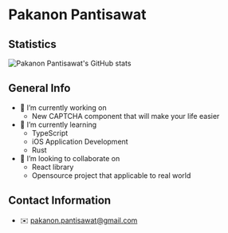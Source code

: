 # Pakanon Pantisawat

## Statistics
![Pakanon Pantisawat's GitHub stats](https://github-readme-stats.vercel.app/api?username=pknn&theme=dark&show_icons=true)

## General Info
- 🔭 I’m currently working on
  - New CAPTCHA component that will make your life easier
- 🌱 I’m currently learning
  -  TypeScript
  -  iOS Application Development
  -  Rust
- 👯 I’m looking to collaborate on
  - React library
  - Opensource project that applicable to real world

## Contact Information
  - ✉️ pakanon.pantisawat@gmail.com
